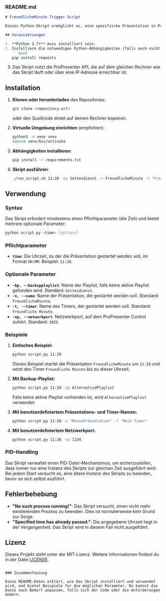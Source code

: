 ### README.md

```markdown
# FreundlicheMinute Trigger Script

Dieses Python-Skript ermöglicht es, eine spezifische Präsentation in ProPresenter zur vorgegebenen Zeit automatisch zu starten. Es stellt sicher, dass nur eine Instanz des Skripts gleichzeitig ausgeführt wird, und setzt zusätzlich einen Countdown-Timer in ProPresenter.

## Voraussetzungen

1. **Python 3.7+** muss installiert sein.
2. Installiere die notwendigen Python-Abhängigkeiten (falls noch nicht geschehen):
   ```bash
   pip install requests
   ```
3. Das Skript nutzt die ProPresenter API, die auf dem gleichen Rechner wie das Skript läuft oder über eine IP-Adresse erreichbar ist.

## Installation

1. **Klonen oder herunterladen** des Repositories:
   ```bash
   git clone <repository-url>
   ```
   oder den Quellcode direkt auf deinen Rechner kopieren.

2. **Virtuelle Umgebung einrichten** (empfohlen):
   ```bash
   python3 -m venv venv
   source venv/bin/activate
   ```

3. **Abhängigkeiten installieren**:
   ```bash
   pip install -r requirements.txt
   ```

4. **Skript ausführen**:
   ```bash
   ./run_script.sh 11:28 -bp Gottesdienst -n FreundlicheMinute -t "Freundliche Minute" -np 1025
   ```

## Verwendung

### Syntax

Das Skript erfordert mindestens einen Pflichtparameter (die Zeit) und bietet mehrere optionale Parameter:

```bash
python script.py <time> [options]
```

### Pflichtparameter

- **`time`**: Die Uhrzeit, zu der die Präsentation gestartet werden soll, im Format `HH:MM`. Beispiel: `11:28`.

### Optionale Parameter

- **`-bp, --backupplaylist`**: Name der Playlist, falls keine aktive Playlist gefunden wird. Standard: `Gottesdienst`.
- **`-n, --name`**: Name der Präsentation, die gestartet werden soll. Standard: `FreundlicheMinute`.
- **`-t, --timer`**: Name des Timers, der gestartet werden soll. Standard: `Freundliche Minute`.
- **`-np, --networkport`**: Netzwerkport, auf dem ProPresenter Control zuhört. Standard: `1025`.

### Beispiele

1. **Einfaches Beispiel:**
   ```bash
   python script.py 11:28
   ```
   Dieses Beispiel startet die Präsentation `FreundlicheMinute` um `11:28` und setzt den Timer `Freundliche Minute` bis zu dieser Uhrzeit.

2. **Mit Backup-Playlist:**
   ```bash
   python script.py 11:28 -bp AlternativePlaylist
   ```
   Falls keine aktive Playlist vorhanden ist, wird `AlternativePlaylist` verwendet.

3. **Mit benutzerdefiniertem Präsentations- und Timer-Namen:**
   ```bash
   python script.py 11:28 -n "MeinePräsentation" -t "Mein Timer"
   ```

4. **Mit benutzerdefiniertem Netzwerkport:**
   ```bash
   python script.py 11:28 -np 1234
   ```

### PID-Handling

Das Skript verwaltet einen PID-Datei-Mechanismus, um sicherzustellen, dass immer nur eine Instanz des Skripts zur gleichen Zeit ausgeführt wird. Bei jedem Start versucht es, eine ältere Instanz des Skripts zu beenden, bevor es sich selbst ausführt.

## Fehlerbehebung

- **"No such process running!"**: Das Skript versucht, einen nicht mehr existierenden Prozess zu beenden. Dies ist normalerweise kein Grund zur Sorge.
- **"Specified time has already passed."**: Die angegebene Uhrzeit liegt in der Vergangenheit. Das Skript wird in diesem Fall nicht ausgeführt.

## Lizenz

Dieses Projekt steht unter der MIT-Lizenz. Weitere Informationen findest du in der Datei [LICENSE](LICENSE).
```

### Zusammenfassung

Diese README-Datei erklärt, wie das Skript installiert und verwendet wird, und bietet Beispiele für die möglichen Parameter. Du kannst die Datei nach Bedarf anpassen, falls sich der Code oder die Anforderungen ändern.
